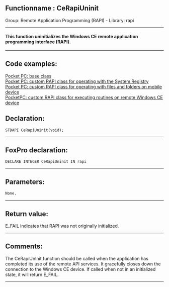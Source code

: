 <link rel="stylesheet" type="text/css" href="../../css/win32api.css">  
<link rel="stylesheet" href="https://cdnjs.cloudflare.com/ajax/libs/font-awesome/4.7.0/css/font-awesome.min.css">

## Functionname : CeRapiUninit
Group: Remote Application Programming (RAPI) - Library: rapi    
***  


#### This function uninitializes the Windows CE remote application programming interface (RAPI). 
***  


## Code examples:
[Pocket PC: base class](../../samples/sample_440.md)  
[Pocket PC: custom RAPI class for operating with the System Registry](../../samples/sample_441.md)  
[Pocket PC: custom RAPI class for operating with files and folders on mobile device](../../samples/sample_448.md)  
[PocketPC: custom RAPI class for executing routines on remote Windows CE device](../../samples/sample_466.md)  

## Declaration:
```foxpro  
STDAPI CeRapiUninit(void);  
```  
***  


## FoxPro declaration:
```foxpro  
DECLARE INTEGER CeRapiUninit IN rapi  
```  
***  


## Parameters:
```txt  
None.  
```  
***  


## Return value:
E_FAIL indicates that RAPI was not originally initialized.   
***  


## Comments:
The CeRapiUnInit function should be called when the application has completed its use of the remote API services. It gracefully closes down the connection to the Windows CE device. If called when not in an initialized state, it will return E_FAIL.   
  
***  

